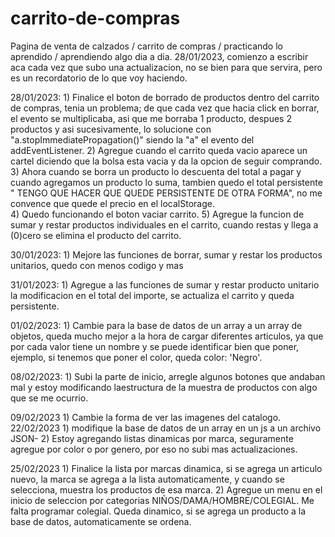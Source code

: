 # carrito-de-compras
Pagina de venta de calzados / carrito de compras / practicando lo aprendido / aprendiendo algo dia a dia.
28/01/2023, comienzo a escribir aca cada vez que subo una actualizacion, no se bien para que servira, pero es un recordatorio de lo que voy haciendo.

28/01/2023: 1) Finalice el boton de borrado de productos dentro del carrito de compras, tenia un problema; de que cada vez que hacia click en borrar,
               el evento se multiplicaba, asi que me borraba 1 producto, despues 2 productos y asi sucesivamente, lo solucione con  "a.stopImmediatePropagation()"
               siendo la "a" el evento del addEventListener.
            2) Agregue cuando el carrito queda vacio aparece un cartel diciendo que la bolsa esta vacia y da la opcion de seguir comprando.
            3) Ahora cuando se borra un producto lo descuenta del total a pagar y cuando agregamos un producto lo suma, tambien quedo el total persistente " TENGO QUE
               HACER QUE QUEDE PERSISTENTE DE OTRA FORMA", no me convence que quede el precio en el localStorage.         
            4) Quedo funcionando el boton vaciar carrito.
            5) Agregue la funcion de sumar y restar productos individuales en el carrito, cuando restas y llega a (0)cero se elimina el producto del carrito.
            
30/01/2023: 1) Mejore las funciones de borrar, sumar y restar los productos unitarios, quedo con menos codigo y mas 

31/01/2023: 1) Agregue a las funciones de sumar y restar producto unitario la modificacion en el total del importe, se actualiza el carrito y queda persistente.

01/02/2023: 1) Cambie para la base de datos de un array a un array de objetos, queda mucho mejor a la hora de cargar diferentes articulos, ya que por cada valor tiene un                nombre y se puede identificar bien que poner,  ejemplo, si tenemos que poner el color, queda color: 'Negro'.

08/02/2023: 1) Subi la parte de inicio, arregle algunos botones que andaban mal y estoy modificando laestructura de la muestra de productos con algo que se me ocurrio.

09/02/2023 1) Cambie la forma de ver las imagenes del catalogo.
22/02/2023 1) modifique la base de datos de un array en un js a un archivo JSON-
           2) Estoy agregando listas dinamicas por marca, seguramente agregue por color o por genero, por eso no subi mas actualizaciones.
          
25/02/2023 1) Finalice la lista por marcas dinamica, si se agrega un articulo nuevo, la marca se agrega a la lista automaticamente, y cuando se selecciona, muestra los                 productos de esa marca.
           2) Agregue un menu en el inicio de seleccion por categorias NIÑOS/DAMA/HOMBRE/COLEGIAL. Me falta programar colegial. Queda dinamico, si se agrega un producto               a la base de datos, automaticamente se ordena.
